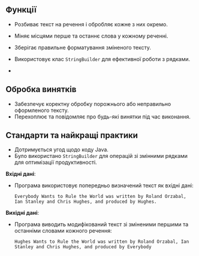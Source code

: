 ## Функції
- Розбиває текст на речення і обробляє кожне з них окремо.
- Міняє місцями перше та останнє слова у кожному реченні.
- Зберігає правильне форматування зміненого тексту.
- Використовує клас `StringBuilder` для ефективної роботи з рядками.

- 
## Обробка винятків
- Забезпечує коректну обробку порожнього або неправильно оформленого тексту.
- Перехоплює та повідомляє про будь-які винятки під час виконання.

## Стандарти та найкращі практики
- Дотримується угод щодо коду Java.
- Було використано `StringBuilder` для операцій зі змінними рядками для оптимізації продуктивності.

**Вхідні дані**:
   - Програма використовує попередньо визначений текст як вхідні дані:
     ```
     Everybody Wants to Rule the World was written by Roland Orzabal, Ian Stanley and Chris Hughes, and produced by Hughes.
     ```
**Вихідні дані**:
   - Програма виводить модифікований текст зі зміненими першими та останніми словами кожного речення:
     ```
     Hughes Wants to Rule the World was written by Roland Orzabal, Ian Stanley and Chris Hughes, and produced by Everybody
